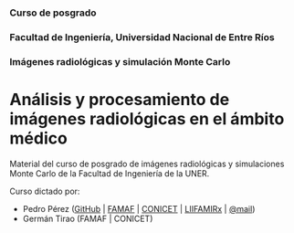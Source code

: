 ### Curso de posgrado
### Facultad de Ingeniería, Universidad Nacional de Entre Ríos
### Imágenes radiológicas y simulación Monte Carlo

#  Análisis y procesamiento de imágenes radiológicas en el ámbito médico

Material del curso de posgrado de imágenes radiológicas y simulaciones Monte Carlo de la Facultad de Ingeniería de la UNER.

Curso dictado por:

* Pedro Pérez ([GitHub](https://github.com/pap84) | [FAMAF](http://www.famaf.unc.edu.ar/~pperez1/) | [CONICET](http://www.conicet.gov.ar/new_scp/detalle.php?id=43113&datos_academicos=yes) | [LIIFAMIRx](http://liifamirx.famaf.unc.edu.ar/members/perez/) | [@mail](mailto:pedro.perez@unc.edu.ar))
* Germán Tirao (FAMAF | CONICET)

